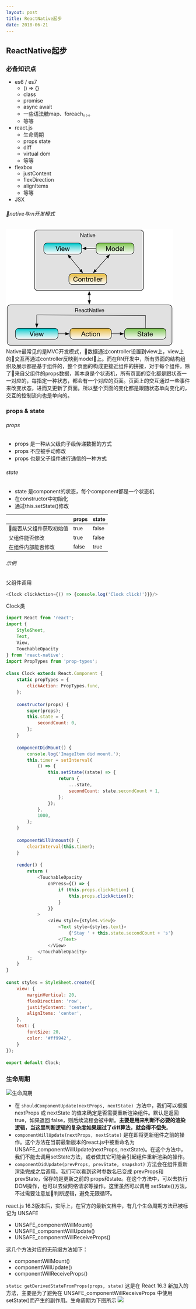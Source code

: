 ```yaml
---
layout: post
title: ReactNative起步
date: 2018-06-21
---
```


## ReactNative起步

### 必备知识点
- es6 / es7
    - () => {}
    - class
    - promise
    - async await
    - 一些语法糖map、foreach。。。
    - 等等
- react.js
    - 生命周期
    - props state
    - diff
    - virtual dom
    - 等等
- flexbox
    - justContent
    - flexDirection
    - alignItems 
    - 等等
- JSX

###### native与rn开发模式
![模式对比](./structure.png)
Native最常见的是MVC开发模式，数据通过controller设置到view上，view上的交互再通过controller反映到model上。而在RN开发中，所有界面的结构组织及展示都是基于组件的，整个页面的构成更接近组件的拼接，对于每个组件，除了来自父组件的props数据，其本身是个状态机，所有页面的变化都是跟状态一一对应的，每指定一种状态，都会有一个对应的页面。页面上的交互通过一些事件来改变状态，进而又更新了页面。所以整个页面的变化都是跟随状态单向变化的，交互的控制流向也是单向的。

### props & state
###### props
- props 是一种从父级向子级传递数据的方式
- props 不应被手动修改
- props 也是父子组件进行通信的一种方式
###### state
- state 是component的状态，每个component都是一个状态机
- 在constructor中初始化
- 通过this.setState()修改

||props|state|
|----|----|----|
|能否从父组件获取初始值|true|false|
|父组件能否修改|true|false|
|在组件内部能否修改|false|true|

###### 示例
父组件调用
```js
<Clock clickAction={() => {console.log('Clock click!')}}/>
```
Clock类
```js
import React from 'react';
import {
    StyleSheet,
    Text,
    View,
    TouchableOpacity
} from 'react-native';
import PropTypes from 'prop-types';

class Clock extends React.Component {
    static propTypes = {
        clickAction: PropTypes.func,
    };

    constructor(props) {
        super(props);
        this.state = {
            secondCount: 0,
        };
    }

    componentDidMount() {
        console.log('ImageItem did mount.');
        this.timer = setInterval(
            () => {
                this.setState((state) => {
                    return {
                        ...state,
                        secondCount: state.secondCount + 1,
                    };
                });
            },
            1000,
        );
    }

    componentWillUnmount() {
        clearInterval(this.timer);
    }

    render() {
        return (
            <TouchableOpacity
                onPress={() => {
                    if (this.props.clickAction) {
                        this.props.clickAction();
                    }
                }}
            >
                <View style={styles.view}>
                    <Text style={styles.text}>
                        {'Stay ' + this.state.secondCount + 's'}
                    </Text>
                </View>
            </TouchableOpacity>
        );
    }
}

const styles = StyleSheet.create({
    view: {
        marginVertical: 20,
        flexDirection: 'row',
        justifyContent: 'center',
        alignItems: 'center',
    },
    text: {
        fontSize: 20,
        color: '#ff9942',
    }
});

export default Clock;
```

### 生命周期
![生命周期](https://mmbiz.qpic.cn/mmbiz_png/3QD99b9DjVHwjmmpXSxpIwR7mJW6LDEiamP37KMNTmQVz166IrLpAY0P1d12vyYYpMCwn82aLydGZzYL2Xraajg/640?wx_fmt=png&tp=webp&wxfrom=5&wx_lazy=1)
- 在 ```shouldComponentUpdate(nextProps, nextState) ```方法中，我们可以根据 nextProps 或 nextState 的值来确定是否需要重新渲染组件。默认是返回 true，如果返回 false，则后续流程会被中断。**主要是用来判断不必要的渲染逻辑，当这里判断逻辑的复杂度如果超过了diff算法，就会得不偿失**。
- ```componentWillUpdate(nextProps, nextState)``` 是在即将更新组件之前的操作。这个方法在当前最新版本的react.js中被重命名为UNSAFE_componentWillUpdate(nextProps, nextState)。在这个方法中，我们不能去调用setState方法，或者做其它可能会引起组件重新渲染的操作。
- ```componentDidUpdate(prevProps, prevState, snapshot)``` 方法会在组件重新渲染完成之后调用。我们可以看到这时参数名已变成 prevProps和prevState，保存的是更新之前的 props和state。在这个方法中，可以去执行DOM操作，也可以去做网络请求等操作。这里虽然可以调用 setState()方法，不过需要注意加判断逻辑，避免无限循环。

react.js 16.3版本后，实际上，在官方的最新文档中，有几个生命周期方法已被标记为 UNSAFE
- UNSAFE_componentWillMount()
- UNSAFE_componentWillUpdate()
- UNSAFE_componentWillReceiveProps()

这几个方法对应的无前缀方法如下：
- componentWillMount()
- componentWillUpdate()
- componentWillReceiveProps()

```static getDerivedStateFromProps(props, state)```
这是在 React 16.3 新加入的方法，主要是为了避免在 UNSAFE_componentWillReceiveProps 中使用setState()而产生的副作用。生命周期为下图所示
![](http://upload-images.jianshu.io/upload_images/3790386-b0c8a024d0ae1f80.png?imageMogr2/auto-orient/strip%7CimageView2/2/w/1240)

